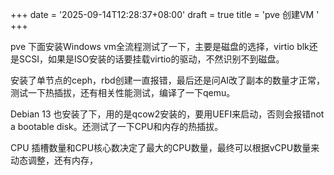 +++
date = '2025-09-14T12:28:37+08:00'
draft = true
title = 'pve 创建VM '
+++

pve 下面安装Windows vm全流程测试了一下，主要是磁盘的选择，virtio blk还是SCSI，如果是ISO安装的话要挂载virtio的驱动，不然识别不到磁盘。

安装了单节点的ceph，rbd创建一直报错，最后还是问AI改了副本的数量才正常，测试一下热插拔，还有相关性能测试，编译了一下qemu。

Debian 13 也安装了下，用的是qcow2安装的，要用UEFI来启动，否则会报错not a bootable disk。还测试了一下CPU和内存的热插拔。

CPU 插槽数量和CPU核心数决定了最大的CPU数量，最终可以根据vCPU数量来动态调整，还有内存，
